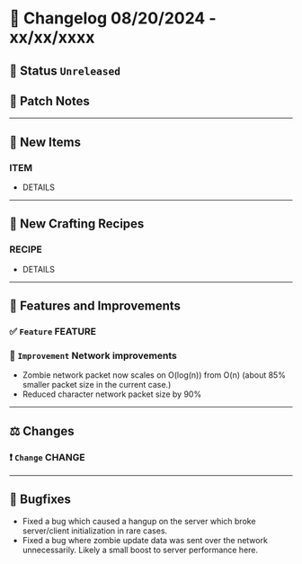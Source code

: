 # :bookmark_tabs:  Changelog 08/20/2024 - xx/xx/xxxx

## :red_circle: Status `Unreleased`
<!-- ## :green_circle: Status `Released` -->

## :speech_balloon: Patch Notes

________

## :gun: New Items

### ITEM
- DETAILS

________

## :thread: New Crafting Recipes

### RECIPE
- DETAILS

________

## :loudspeaker: Features and Improvements


### :white_check_mark: `Feature` FEATURE

### :arrow_up_small: `Improvement` Network improvements
- Zombie network packet now scales on O(log(n)) from O(n) (about 85% smaller packet size in the current case.)
- Reduced character network packet size by 90%

________

## :balance_scale: Changes

### :exclamation: `Change` CHANGE

________

## :bug: Bugfixes
- Fixed a bug which caused a hangup on the server which broke server/client initialization in rare cases.
- Fixed a bug where zombie update data was sent over the network unnecessarily. Likely a small boost to server performance here.
